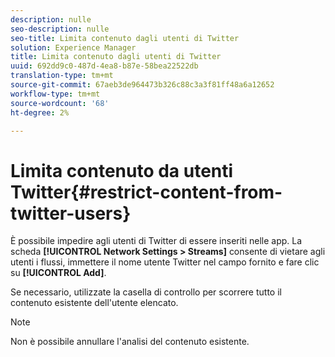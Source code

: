 ```yaml
---
description: nulle
seo-description: nulle
seo-title: Limita contenuto dagli utenti di Twitter
solution: Experience Manager
title: Limita contenuto dagli utenti di Twitter
uuid: 692dd9c0-487d-4ea8-b87e-58bea22522db
translation-type: tm+mt
source-git-commit: 67aeb3de964473b326c88c3a3f81ff48a6a12652
workflow-type: tm+mt
source-wordcount: '68'
ht-degree: 2%

---
```



# Limita contenuto da utenti Twitter{#restrict-content-from-twitter-users}

È possibile impedire agli utenti di Twitter di essere inseriti nelle app. La scheda **[!UICONTROL Network Settings > Streams]** consente di vietare agli utenti i flussi, immettere il nome utente Twitter nel campo fornito e fare clic su **[!UICONTROL Add]**.

Se necessario, utilizzate la casella di controllo per scorrere tutto il contenuto esistente dell&#39;utente elencato.

>[!NOTE]
>
>Non è possibile annullare l&#39;analisi del contenuto esistente.

